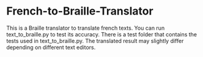 # French-to-Braille-Translator
This is a Braille translator to translate french texts.
You can run text_to_braille.py to test its accuracy.
There is a test folder that contains the tests used in text_to_braille.py.
The translated result may slightly differ depending on different text editors.
